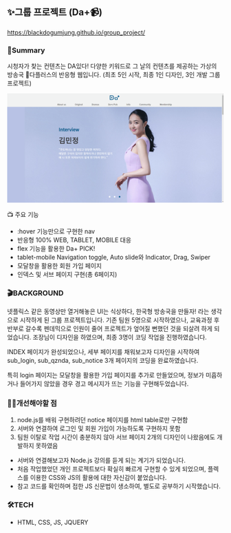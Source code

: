 ## ✨그룹 프로젝트 (Da+📹)
https://blackdogumjung.github.io/group_project/

### 🤔Summary
시청자가 찾는 컨텐츠는 DA있다! 다양한 키워드로 그 날의 컨텐츠를 제공하는 가상의 방송국 📡다플러스의 반응형 웹입니다.
(최초 5인 시작, 최종 1인 디자인, 3인 개발 그룹 프로젝트)

![메인페이지](./images/group_main.png)

📺 주요 기능
  * :hover 기능만으로 구현한 nav 
  * 반응형 100% WEB, TABLET, MOBILE 대응
  * flex 기능을 활용한 Da+ PICK!
  * tablet-mobile Navigation toggle, Auto slide와 Indicator, Drag, Swiper
  * 모달창을 활용한 회원 가입 페이지
  * 인덱스 및 서브 페이지 구현(총 6페이지) 
 
  
  ### 🎬BACKGROUND
넷플릭스 같은 동영상만 열거해놓은 UI는 식상하다, 한국형 방송국을 만들자! 라는 생각으로 시작하게 된 그룹 프로젝트입니다.
기존 팀원 5명으로 시작하였으나, 교육과정 후반부로 갈수록 펜데믹으로 인원이 줄어 프로젝트가 엎어질 뻔했던 것을 되살려 하게 되었습니다. 조장님이 디자인을 하였으며, 최종 3명이 코딩 작업을 진행하였습니다. 

INDEX 페이지가 완성되었으나, 세부 페이지를 채워보고자 디자인을 시작하여 sub_login, sub_qznda, sub_notice 3개 페이지의 코딩을 완료하였습니다.

특히 login 페이지는 모달창을 활용한 가입 페이지를 추가로 만들었으며, 정보가 미흡하거나 들어가지 않았을 경우 경고 메시지가 뜨는 기능을 구현해두었습니다.
  
  
  ### 🙍‍♀️개선해야할 점
   1. node.js를 배워 구현하려던 notice 페이지를 html table로만 구현함
   2. 서버와 연결하여 로그인 및 회원 가입이 가능하도록 구현하지 못함 
   3. 팀원 이탈로 작업 시간이 충분하지 않아 서브 페이지 2개의 디자인이 나왔음에도 개발하지 못하였음

  * 서버와 연결해보고자 Node.js 강의를 듣게 되는 계기가 되었습니다.
  * 처음 작업했었던 개인 프로젝트보다 확실히 빠르게 구현할 수 있게 되었으며, 플렉스를 이용한 CSS와 JS의 활용에 대한 자신감이 붙었습니다.
  * 참고 코드를 확인하며 접한 JS 신문법이 생소하여, 별도로 공부하기 시작했습니다.

  ### 🛠TECH
  * HTML, CSS, JS, JQUERY
